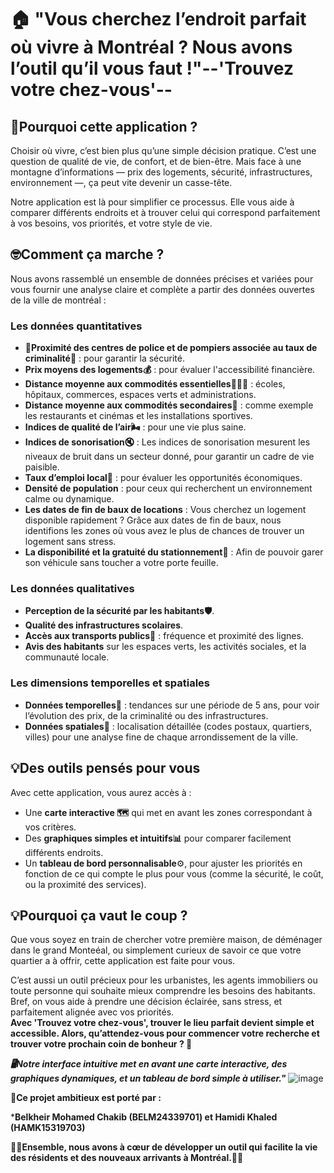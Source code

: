 # 🏠 "Vous cherchez l’endroit parfait où vivre à Montréal ? Nous avons l’outil qu’il vous faut !"--'Trouvez votre chez-vous'--

## **🎯Pourquoi cette application ?**  

Choisir où vivre, c’est bien plus qu’une simple décision pratique. C’est une question de qualité de vie, de confort, et de bien-être. Mais face à une montagne d’informations — prix des logements, sécurité, infrastructures, environnement —, ça peut vite devenir un casse-tête.  

Notre application est là pour simplifier ce processus. Elle vous aide à comparer différents endroits et à trouver celui qui correspond parfaitement à vos besoins, vos priorités, et votre style de vie.  

## **🤓Comment ça marche ?**  

Nous avons rassemblé un ensemble de données précises et variées pour vous fournir une analyse claire et complète a partir des données ouvertes de la ville de montréal :  

### **Les données quantitatives** 
- **🚨Proximité des centres de police et de pompiers associée au taux de criminalité🚨** : pour garantir la sécurité.  
- **Prix moyens des logements💰** : pour évaluer l'accessibilité financière.    
- **Distance moyenne aux commodités essentielles🏥🏫🌳** : écoles, hôpitaux, commerces, espaces verts et administrations.
- **Distance moyenne aux commodités secondaires🍴** : comme exemple les restaurants et cinémas et les installations sportives.
- **Indices de qualité de l’air🌬️** : pour une vie plus saine.
- **Indices de sonorisation🔇** : Les indices de sonorisation mesurent les niveaux de bruit dans un secteur donné, pour garantir un cadre de vie paisible.
- **Taux d’emploi local💼** : pour évaluer les opportunités économiques.  
- **Densité de population** : pour ceux qui recherchent un environnement calme ou dynamique.
-  **Les dates de fin de baux de locations** : Vous cherchez un logement disponible rapidement ? Grâce aux dates de fin de baux, nous identifions les zones où vous avez le plus de chances de trouver un logement sans stress.
-  **La disponibilité et la gratuité du stationnement**🚗 : Afin de pouvoir garer son véhicule sans toucher a votre porte feuille.

### **Les données qualitatives**  
- **Perception de la sécurité par les habitants🛡️**.  
- **Qualité des infrastructures scolaires**.  
- **Accès aux transports publics🚌** : fréquence et proximité des lignes.  
- **Avis des habitants** sur les espaces verts, les activités sociales, et la communauté locale.  

### **Les dimensions temporelles et spatiales**  
- **Données temporelles📅** : tendances sur une période de 5 ans, pour voir l’évolution des prix, de la criminalité ou des infrastructures.  
- **Données spatiales📍** : localisation détaillée (codes postaux, quartiers, villes) pour une analyse fine de chaque arrondissement de la ville.  

## **💡Des outils pensés pour vous**  

Avec cette application, vous aurez accès à :  
- Une **carte interactive 🗺️** qui met en avant les zones correspondant à vos critères.  
- Des **graphiques simples et intuitifs📊** pour comparer facilement différents endroits.  
- Un **tableau de bord personnalisable**⚙️, pour ajuster les priorités en fonction de ce qui compte le plus pour vous (comme la sécurité, le coût, ou la proximité des services).  

## **💡Pourquoi ça vaut le coup ?**  

Que vous soyez en train de chercher votre première maison, de déménager dans le grand Monteéal, ou simplement curieux de savoir ce que votre quartier a à offrir, cette application est faite pour vous.  

C’est aussi un outil précieux pour les urbanistes, les agents immobiliers ou toute personne qui souhaite mieux comprendre les besoins des habitants. Bref, on vous aide à prendre une décision éclairée, sans stress, et parfaitement alignée avec vos priorités.  
**Avec 'Trouvez votre chez-vous', trouver le lieu parfait devient simple et accessible. Alors, qu’attendez-vous pour commencer votre recherche et trouver votre prochain coin de bonheur ? 🌟**

***🖥️Notre interface intuitive met en avant une carte interactive, des graphiques dynamiques, et un tableau de bord simple à utiliser."***
                     ![image](https://github.com/user-attachments/assets/0365ad98-4640-486b-ad77-f6edbed34983)



👥**Ce projet ambitieux est porté par :**

***Belkheir Mohamed Chakib (BELM24339701) et Hamidi Khaled (HAMK15319703)**


**🚀🚀Ensemble, nous avons à cœur de développer un outil qui facilite la vie des résidents et des nouveaux arrivants à Montréal.🚀🚀**
